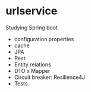 # urlservice
Studying Spring boot 
- configuration properties
- cache
- JPA
- Rest
- Entity relations
- DTO x Mapper
- Circuit breaker: Resilience4J
- Tests
